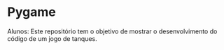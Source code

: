 # Pygame
Alunos:
Este repositório tem o objetivo de mostrar o desenvolvimento do código de um jogo de tanques.
